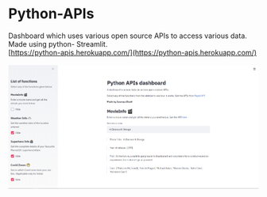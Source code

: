 # Python-APIs
Dashboard which uses various open source APIs to access various data. Made using python- Streamlit. <br>
[https://python-apis.herokuapp.com/](https://python-apis.herokuapp.com/)
<br></br> 
![Dashboard Screenshot](dashboard_SS.png)
